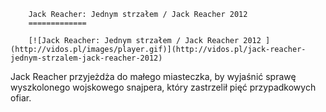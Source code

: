 
        Jack Reacher: Jednym strzałem / Jack Reacher 2012 
        =============
        
        [![Jack Reacher: Jednym strzałem / Jack Reacher 2012 ](http://vidos.pl/images/player.gif)](http://vidos.pl/jack-reacher-jednym-strzalem-jack-reacher-2012)
        
        
 Jack Reacher przyjeżdża do małego miasteczka, by wyjaśnić sprawę wyszkolonego wojskowego snajpera, który zastrzelił pięć przypadkowych ofiar.
    